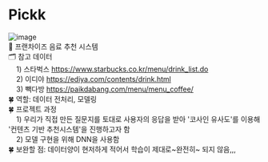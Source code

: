 # Pickk
![image](https://user-images.githubusercontent.com/106861866/215528138-050e169e-e125-43a8-8a9a-f849a15e78d8.png)<br/>
🥤 프랜차이즈 음료 추천 시스템<br/>
🗂️ 참고 데이터<br/>
&nbsp;&nbsp;&nbsp; 1) 스타벅스 https://www.starbucks.co.kr/menu/drink_list.do<br/>
&nbsp;&nbsp;&nbsp; 2) 이디야 https://ediya.com/contents/drink.html<br/>
&nbsp;&nbsp;&nbsp; 3) 빽다방 https://paikdabang.com/menu/menu_coffee/<br/>
🍀 역할: 데이터 전처리, 모델링<br/>
🍀 프로젝트 과정<br/>
&nbsp;&nbsp;&nbsp; 1) 우리가 직접 만든 질문지를 토대로 사용자의 응답을 받아 '코사인 유사도'를 이용해 '컨텐츠 기반 추천시스템'을 진행하고자 함<br/>
&nbsp;&nbsp;&nbsp; 2) 모델 구현을 위해 DNN을 사용함<br/>
🍀 보완할 점: 데이터양이 현저하게 적어서 학습이 제대로~완전히~ 되지 않음,,, 


